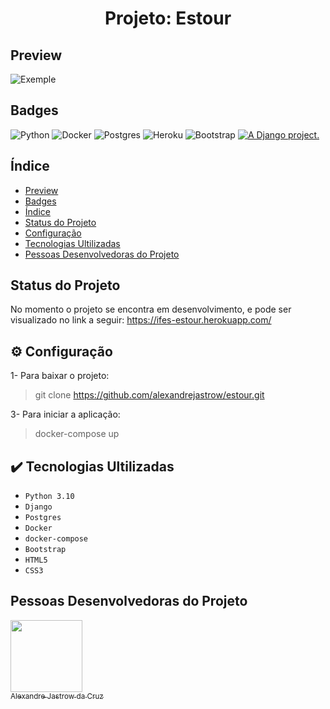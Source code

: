 <h1 align="center"> Projeto: Estour</h1>

## Preview
![Exemple](https://github.com/alexandrejastrow/estour/blob/main/media/estour.gif)

## Badges
![Python](https://img.shields.io/badge/python-3670A0?style=for-the-badge&logo=python&logoColor=ffdd54)
![Docker](https://img.shields.io/badge/docker-%230db7ed.svg?style=for-the-badge&logo=docker&logoColor=white)
![Postgres](https://img.shields.io/badge/postgres-%23316192.svg?style=for-the-badge&logo=postgresql&logoColor=white)
![Heroku](https://img.shields.io/badge/heroku-%23430098.svg?style=for-the-badge&logo=heroku&logoColor=white)
![Bootstrap](https://img.shields.io/badge/bootstrap-%23563D7C.svg?style=for-the-badge&logo=bootstrap&logoColor=white)
<a href="http://www.djangoproject.com/"><img src="https://www.djangoproject.com/m/img/badges/djangoproject120x25.gif" border="0" alt="A Django project." title="A Django project." /></a>



## Índice 

* [Preview](#preview)
* [Badges](#badges)
* [Índice](#índice)
* [Status do Projeto](#status-do-Projeto)
* [Configuração](#configuração)
* [Tecnologias Ultilizadas](#tecnologias-ultilizadas)
* [Pessoas Desenvolvedoras do Projeto](#pessoas-desenvolvedoras)


## Status do Projeto

No momento o projeto se encontra em desenvolvimento, e pode ser visualizado no link a seguir:
https://ifes-estour.herokuapp.com/

## ⚙ Configuração

1- Para baixar o projeto:
> git clone https://github.com/alexandrejastrow/estour.git

3- Para iniciar a aplicação:
> docker-compose up

## ✔️ Tecnologias Ultilizadas

- ``Python 3.10``
- ``Django``
- ``Postgres``
- ``Docker``
- ``docker-compose``
- ``Bootstrap``
- ``HTML5``
- ``CSS3``

## Pessoas Desenvolvedoras do Projeto

[<img src="https://avatars.githubusercontent.com/u/52933958?v=4" width=115><br><sub>Alexandre Jastrow da Cruz</sub>](https://github.com/alexandrejastrow)
